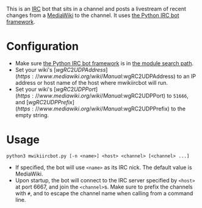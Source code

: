 This is an [IRC][] bot that sits in a channel and posts a livestream of recent changes from a [MediaWiki][] to the channel. It uses [the Python IRC bot framework][PythonIRCBotFramework].

Configuration
=============

*   Make sure [the Python IRC bot framework][PythonIRCBotFramework] is in [the module search path][Pythonpath].
*   Set your wiki's [$wgRC2UDPAddress](https://www.mediawiki.org/wiki/Manual:$wgRC2UDPAddress) to an IP address or host name of the host where mwikiircbot will run.
*   Set your wiki's [$wgRC2UDPPort](https://www.mediawiki.org/wiki/Manual:$wgRC2UDPPort) to `51666`, and [$wgRC2UDPPrefix](https://www.mediawiki.org/wiki/Manual:$wgRC2UDPPrefix) to the empty string.

Usage
=====

    python3 mwikiircbot.py [-n <name>] <host> <channel> [<channel> ...]

*   If specified, the bot will use `<name>` as its IRC nick. The default value is MediaWiki.
*   Upon startup, the bot will connect to the IRC server specified by `<host>` at port 6667, and join the `<channel>`s. Make sure to prefix the channels with `#`, and to escape the channel name when calling from a command line.

[IRC]: http://en.wikipedia.org/wiki/Internet_Relay_Chat (Wikipedia: Internet Relay Chat)
[MediaWiki]: http://www.mediawiki.org/wiki/MediaWiki (MediaWikiWiki: MediaWiki)
[PythonIRCBotFramework]: https://github.com/Fenhl/Python-IRC-Bot-Framework (github: Fenhl/Python-IRC-Bot-Framework)
[Pythonpath]: http://docs.python.org/3.3/tutorial/modules.html#the-module-search-path (Python 3.3 documentation: Modules: More on Modules: The Module Search Path)
